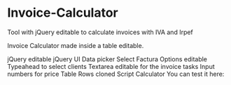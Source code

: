 Invoice-Calculator
==================

Tool with jQuery editable to calculate invoices with IVA and Irpef

Invoice Calculator made inside a table editable.

jQuery editable
jQuery UI Data picker
Select Factura Options editable
Typeahead to select clients
Textarea editable for the invoice tasks
Input numbers for price
Table Rows cloned
Script Calculator
You can test it here: